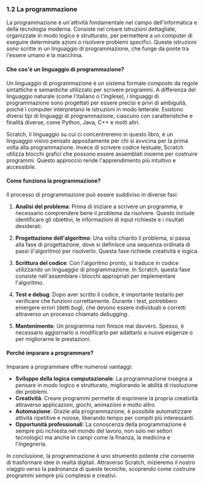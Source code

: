 ### 1.2 La programmazione

La programmazione è un'attività fondamentale nel campo dell'informatica e della tecnologia moderna. Consiste nel creare istruzioni dettagliate, organizzate in modo logico e strutturato, per permettere a un computer di eseguire determinate azioni o risolvere problemi specifici. Queste istruzioni sono scritte in un linguaggio di programmazione, che funge da ponte tra l'essere umano e la macchina.

#### **Che cos'è un linguaggio di programmazione?**
Un linguaggio di programmazione è un sistema formale composto da regole sintattiche e semantiche utilizzato per scrivere programmi. A differenza del linguaggio naturale (come l'italiano o l'inglese), i linguaggi di programmazione sono progettati per essere precisi e privi di ambiguità, poiché i computer interpretano le istruzioni in modo letterale. Esistono diversi tipi di linguaggi di programmazione, ciascuno con caratteristiche e finalità diverse, come Python, Java, C++ e molti altri.

Scratch, il linguaggio su cui ci concentreremo in questo libro, è un linguaggio visivo pensato appositamente per chi si avvicina per la prima volta alla programmazione. Invece di scrivere codice testuale, Scratch utilizza blocchi grafici che possono essere assemblati insieme per costruire programmi. Questo approccio rende l'apprendimento più intuitivo e accessibile.

#### **Come funziona la programmazione?**
Il processo di programmazione può essere suddiviso in diverse fasi:

1. **Analisi del problema**: Prima di iniziare a scrivere un programma, è necessario comprendere bene il problema da risolvere. Questo include identificare gli obiettivi, le informazioni di input richieste e i risultati desiderati.
   
2. **Progettazione dell'algoritmo**: Una volta chiarito il problema, si passa alla fase di progettazione, dove si definisce una sequenza ordinata di passi (l'algoritmo) per risolverlo. Questa fase richiede creatività e logica.

3. **Scrittura del codice**: Con l'algoritmo pronto, si traduce in codice utilizzando un linguaggio di programmazione. In Scratch, questa fase consiste nell'assemblare i blocchi appropriati per implementare l'algoritmo.

4. **Test e debug**: Dopo aver scritto il codice, è importante testarlo per verificare che funzioni correttamente. Durante i test, potrebbero emergere errori (detti *bug*), che devono essere individuati e corretti attraverso un processo chiamato *debugging*.

5. **Mantenimento**: Un programma non finisce mai davvero. Spesso, è necessario aggiornarlo o modificarlo per adattarlo a nuove esigenze o per migliorarne le prestazioni.

#### **Perché imparare a programmare?**
Imparare a programmare offre numerosi vantaggi:
- **Sviluppo della logica computazionale**: La programmazione insegna a pensare in modo logico e strutturato, migliorando le abilità di risoluzione dei problemi.
- **Creatività**: Creare programmi permette di esprimere la propria creatività attraverso applicazioni, giochi, animazioni e molto altro.
- **Automazione**: Grazie alla programmazione, è possibile automatizzare attività ripetitive e noiose, liberando tempo per compiti più interessanti.
- **Opportunità professionali**: La conoscenza della programmazione è sempre più richiesta nel mondo del lavoro, non solo nei settori tecnologici ma anche in campi come la finanza, la medicina e l'ingegneria.

In conclusione, la programmazione è uno strumento potente che consente di trasformare idee in realtà digitali. Attraverso Scratch, inizieremo il nostro viaggio verso la padronanza di queste tecniche, scoprendo come costruire programmi sempre più complessi e creativi.
